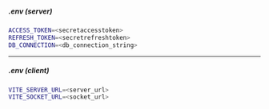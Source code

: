 ##### .env (server)

```bash
ACCESS_TOKEN=<secretaccesstoken>
REFRESH_TOKEN=<secretrefreshtoken>
DB_CONNECTION=<db_connection_string>
```

---

##### .env (client)

```bash
VITE_SERVER_URL=<server_url>
VITE_SOCKET_URL=<socket_url>
```
